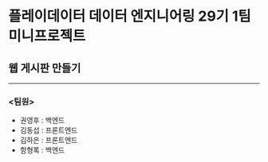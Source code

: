 # 플레이데이터 데이터 엔지니어링 29기 1팀 미니프로젝트
## 웹 게시판 만들기
<hr>

### <팀원>
- 권영후 : 백엔드
- 김동섭 : 프론트엔드
- 김하은 : 프론트엔드
- 함형록 : 백엔드





